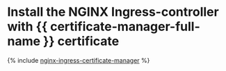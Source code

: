 # Install the NGINX Ingress-controller with {{ certificate-manager-full-name }} certificate

{% include [nginx-ingress-certificate-manager](../../_tutorials/nginx-ingress-certificate-manager.md) %}
